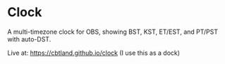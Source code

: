 # Clock
A multi-timezone clock for OBS, showing BST, KST, ET/EST, and PT/PST with auto-DST.

Live at: https://cbtland.github.io/clock
(I use this as a dock)
